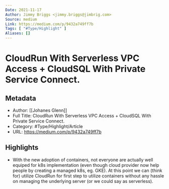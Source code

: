```yaml
---
Date: 2021-11-17
Author: Jimmy Briggs <jimmy.briggs@jimbrig.com>
Source: medium
Link: https://medium.com/p/9432a749ff7b
Tags: [ "#Type/Highlight" ]
Aliases: []
---
```

# CloudRun With Serverless VPC Access + CloudSQL With Private Service Connect.

## Metadata
- Author: [[Johanes Glenn]]
- Full Title: CloudRun With Serverless VPC Access + CloudSQL With Private Service Connect.
- Category: #Type/Highlight/Article
- URL: https://medium.com/p/9432a749ff7b

## Highlights
- With the new adoption of containers, not everyone are actually well equiped for k8s implementation (even though cloud provider now help people by creating a managed k8s, eg. GKE). At this point we can (think for) utilize CloudRun for first step to utilize containers without any hassle on managing the underlying server (or we could say as serverless).
